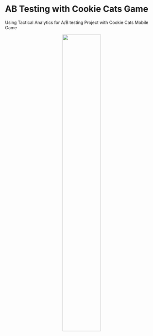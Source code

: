 # AB Testing with Cookie Cats Game

Using Tactical Analytics for A/B testing Project with Cookie Cats Mobile Game
<p align="center">
 <img width="50%" height="50%" src="https://tactilegames.com/wp-content/uploads/2018/05/cookie-cats.png">
</p>
